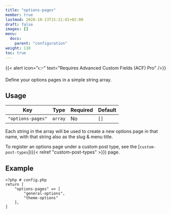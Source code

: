 ```yaml
---
title: "options-pages"
member: true
lastmod: 2020-10-13T15:21:01+02:00
draft: false
images: []
menu:
  docs:
    parent: "configuration"
weight: 110
toc: true
---
```


{{< alert icon="👉" text="Requires Advanced Custom Fields (ACF) Pro" />}}

Define your options pages in a simple string array.

## Usage

| Key               | Type    | Required | Default |
| ----------------- | ------- | -------- | ------- |
| `"options-pages"` | `array` | No       | `[]`    |

Each string in the array will be used to create a new options page in that name, with that string also as the slug & menu title.

To register an options page under a custom post type, see the [`custom-post-types`]({{< relref "custom-post-types" >}}) page.

## Example

```
<?php # config.php
return [
    "options-pages" => [
        "general-options",
        "theme-options"
    ],
]
```
